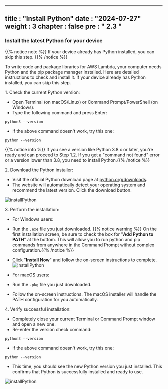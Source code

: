 
---
title : "Install Python"
date : "2024-07-27"
weight : 3
chapter : false
pre : " <b> 2.3 </b> "
---

### Install the latest Python for your device
{{% notice note %}}
If your device already has Python installed, you can skip this step.
{{% /notice %}}

To write code and package libraries for AWS Lambda, your computer needs Python and the pip package manager installed. Here are detailed instructions to check and install it. If your device already has Python installed, you can skip this step.

1\. Check the current Python version:

* Open Terminal (on macOS/Linux) or Command Prompt/PowerShell (on Windows).
* Type the following command and press Enter:
```
python3 --version
```

* If the above command doesn't work, try this one:
```
python --version

```
{{% notice info %}}
If you see a version like Python 3.8.x or later, you're ready and can proceed to Step 1.2. If you get a "command not found" error or a version lower than 3.8, you need to install Python.{{% /notice %}}


2\. Download the Python installer:

* Visit the official Python download page at [python.org/downloads](https://www.python.org/downloads/).
* The website will automatically detect your operating system and recommend the latest version. Click the download button.

![installPython](/images/image32.png)

3\. Perform the installation:

* For Windows users:
* Run the `.exe` file you just downloaded.
{{% notice warning %}}
On the first installation screen, be sure to check the box for "**Add Python to PATH**" at the bottom. This will allow you to run python and pip commands from anywhere in the Command Prompt without complex configuration.{{% /notice %}}
* Click "**Install Now**" and follow the on-screen instructions to complete.
![installPython](/images/image16.png)

* For macOS users:
* Run the `.pkg` file you just downloaded.
* Follow the on-screen instructions. The macOS installer will handle the PATH configuration for you automatically.

4\. Verify successful installation:

* Completely close your current Terminal or Command Prompt window and open a new one.
* Re-enter the version check command:
```
python3 --version

```

* If the above command doesn't work, try this one:
```
python --version

```

* This time, you should see the new Python version you just installed. This confirms that Python is successfully installed and ready to use.

![installPython](/images/image22.png)

